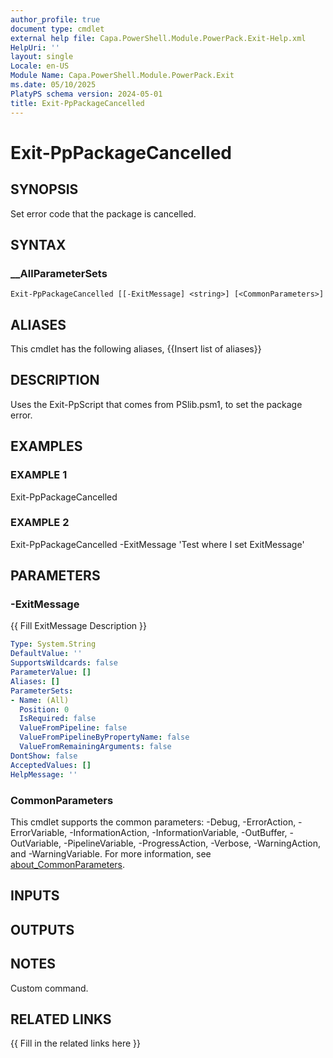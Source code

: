 ```yaml
---
author_profile: true
document type: cmdlet
external help file: Capa.PowerShell.Module.PowerPack.Exit-Help.xml
HelpUri: ''
layout: single
Locale: en-US
Module Name: Capa.PowerShell.Module.PowerPack.Exit
ms.date: 05/10/2025
PlatyPS schema version: 2024-05-01
title: Exit-PpPackageCancelled
---
```


# Exit-PpPackageCancelled

## SYNOPSIS

Set error code that the package is cancelled.

## SYNTAX

### __AllParameterSets

```
Exit-PpPackageCancelled [[-ExitMessage] <string>] [<CommonParameters>]
```

## ALIASES

This cmdlet has the following aliases,
  {{Insert list of aliases}}

## DESCRIPTION

Uses the Exit-PpScript that comes from PSlib.psm1, to set the package error.

## EXAMPLES

### EXAMPLE 1

Exit-PpPackageCancelled

### EXAMPLE 2

Exit-PpPackageCancelled -ExitMessage 'Test where I set ExitMessage'

## PARAMETERS

### -ExitMessage

{{ Fill ExitMessage Description }}

```yaml
Type: System.String
DefaultValue: ''
SupportsWildcards: false
ParameterValue: []
Aliases: []
ParameterSets:
- Name: (All)
  Position: 0
  IsRequired: false
  ValueFromPipeline: false
  ValueFromPipelineByPropertyName: false
  ValueFromRemainingArguments: false
DontShow: false
AcceptedValues: []
HelpMessage: ''
```

### CommonParameters

This cmdlet supports the common parameters: -Debug, -ErrorAction, -ErrorVariable,
-InformationAction, -InformationVariable, -OutBuffer, -OutVariable, -PipelineVariable,
-ProgressAction, -Verbose, -WarningAction, and -WarningVariable. For more information, see
[about_CommonParameters](https://go.microsoft.com/fwlink/?LinkID=113216).

## INPUTS

## OUTPUTS

## NOTES

Custom command.


## RELATED LINKS

{{ Fill in the related links here }}

